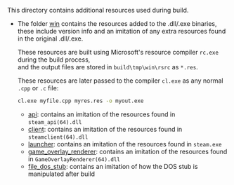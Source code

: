 This directory contains additional resources used during build.  

* The folder [win](./win/) contains the resources added to the .dll/.exe binaries,  
  these include version info and an imitation of any extra resources found in the original .dll/.exe.  
  
  These resources are built using Microsoft's resource compiler `rc.exe` during the build process,  
  and the output files are stored in `build\tmp\win\rsrc` as `*.res`.  

  These resources are later passed to the compiler `cl.exe` as any normal `.cpp` or `.c` file:  
  ```bash
  cl.exe myfile.cpp myres.res -o myout.exe
  ```
    * [api](./win/api/): contains an imitation of the resources found in `steam_api(64).dll`
    * [client](./win/client/): contains an imitation of the resources found in `steamclient(64).dll`
    * [launcher](./win/launcher/): contains an imitation of the resources found in `steam.exe`
    * [game_overlay_renderer](./win/game_overlay_renderer/): contains an imitation of the resources found in `GameOverlayRenderer(64).dll`
    * [file_dos_stub](./win/file_dos_stub/): contains an imitation of how the DOS stub is manipulated after build

